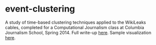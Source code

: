 event-clustering
================

A study of time-based clustering techniques applied to the WikiLeaks cables, completed for a Computational Journalism class at Columbia Journalism School, Spring 2014. Full write-up <a href="https://docs.google.com/document/d/1vUhNkB60tgtItKH66i1nxTRCawpcG770u0vuziFLl08/pub">here</a>. Sample visualization <a href="http://www.columbia.edu/~ekm2133/">here</a>.
